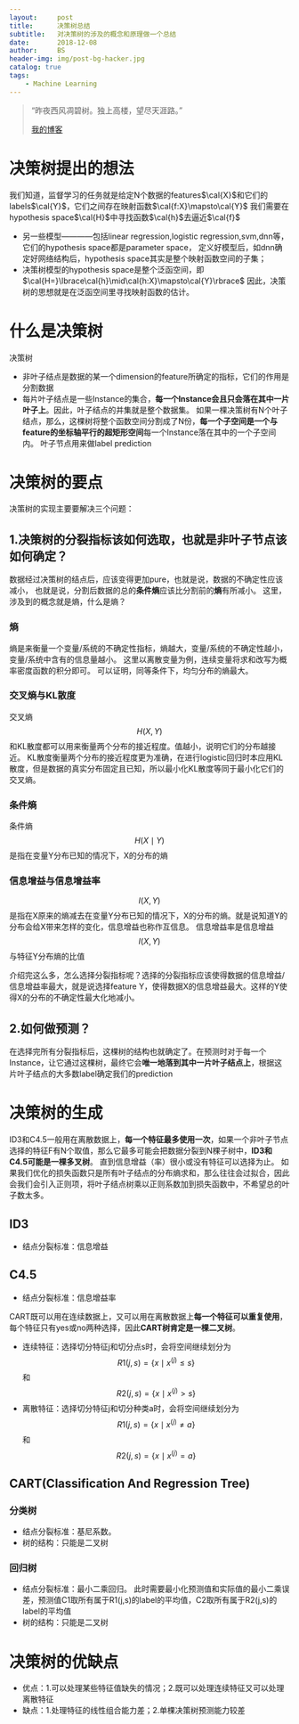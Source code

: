 ```yaml
---
layout:     post
title:      决策树总结
subtitle:   对决策树的涉及的概念和原理做一个总结
date:       2018-12-08
author:     BS
header-img: img/post-bg-hacker.jpg
catalog: true
tags:
    - Machine Learning
---
```


> “昨夜西风凋碧树。独上高楼，望尽天涯路。”
> 
> [我的博客](http://bishengsjtu.github.io)
>
> 

# 决策树提出的想法
我们知道，监督学习的任务就是给定N个数据的features$\cal{X}$和它们的labels$\cal{Y}$，它们之间存在映射函数$\cal{f:X}\mapsto\cal{Y}$
我们需要在hypothesis space$\cal{H}$中寻找函数$\cal{h}$去逼近$\cal{f}$
- 另一些模型————包括linear regression,logistic regression,svm,dnn等，它们的hypothesis space都是parameter space，
定义好模型后，如dnn确定好网络结构后，hypothesis space其实是整个映射函数空间的子集；
- 决策树模型的hypothesis space是整个泛函空间，即$\cal{H=}\lbrace\cal{h}\mid\cal{h:X}\mapsto\cal{Y}\rbrace$
因此，决策树的思想就是在泛函空间里寻找映射函数的估计。


# 什么是决策树
决策树
- 非叶子结点是数据的某一个dimension的feature所确定的指标，它们的作用是分割数据
- 每片叶子结点是一些Instance的集合，**每一个Instance会且只会落在其中一片叶子上**。因此，叶子结点的并集就是整个数据集。
如果一棵决策树有N个叶子结点，那么，这棵树将整个函数空间分割成了N份，**每一个子空间是一个与feature的坐标轴平行的超矩形空间**每一个Instance落在其中的一个子空间内。
叶子节点用来做label prediction

# 决策树的要点
决策树的实现主要要解决三个问题：
## 1.决策树的分裂指标该如何选取，也就是非叶子节点该如何确定？

数据经过决策树的结点后，应该变得更加pure，也就是说，数据的不确定性应该减小，
也就是说，分割后数据的总的**条件熵**应该比分割前的**熵**有所减小。
这里，涉及到的概念就是熵，什么是熵？

### 熵
熵是来衡量一个变量/系统的不确定性指标，熵越大，变量/系统的不确定性越小，变量/系统中含有的信息量越小。
这里以离散变量为例，连续变量将求和改写为概率密度函数的积分即可。
可以证明，同等条件下，均匀分布的熵最大。
### 交叉熵与KL散度
交叉熵$$H(X,Y)$$和KL散度都可以用来衡量两个分布的接近程度。值越小，说明它们的分布越接近。
KL散度衡量两个分布的接近程度更为准确，在进行logistic回归时本应用KL散度，但是数据的真实分布固定且已知，所以最小化KL散度等同于最小化它们的交叉熵。
### 条件熵
条件熵$$H(X\mid{Y})$$是指在变量Y分布已知的情况下，X的分布的熵
### 信息增益与信息增益率
$$I(X,Y)$$是指在X原来的熵减去在变量Y分布已知的情况下，X的分布的熵。就是说知道Y的分布会给X带来怎样的变化，信息增益也称作互信息。
信息增益率是信息增益$$I(X,Y)$$与特征Y分布熵的比值

介绍完这么多，怎么选择分裂指标呢？选择的分裂指标应该使得数据的信息增益/信息增益率最大，就是说选择feature Y，使得数据X的信息增益最大。这样的Y使得X的分布的不确定性最大化地减小。

## 2.如何做预测？
在选择完所有分裂指标后，这棵树的结构也就确定了。在预测时对于每一个Instance，让它通过这棵树，最终它会**唯一地落到其中一片叶子结点上**，根据这片叶子结点的大多数label确定我们的prediction


# 决策树的生成
ID3和C4.5一般用在离散数据上，**每一个特征最多使用一次**，如果一个非叶子节点选择的特征F有N个取值，那么它最多可能会把数据分裂到N棵子树中，**ID3和C4.5可能是一棵多叉树**。
直到信息增益（率）很小或没有特征可以选择为止。
如果我们优化的损失函数只是所有叶子结点的分布熵求和，那么往往会过拟合，因此会我们会引入正则项，将叶子结点树乘以正则系数加到损失函数中，不希望总的叶子数太多。
## ID3
- 结点分裂标准：信息增益

## C4.5
- 结点分裂标准：信息增益率

CART既可以用在连续数据上，又可以用在离散数据上**每一个特征可以重复使用**，每个特征只有yes或no两种选择，因此**CART树肯定是一棵二叉树**。
- 连续特征：选择切分特征j和切分点s时，会将空间继续划分为$$R1(j,s)=\lbrace{x\mid{x^{(j)}}\leq{s}}\rbrace$$和$$R2(j,s)=\lbrace{x\mid{x^{(j)}}>{s}}\rbrace$$
- 离散特征：选择切分特征j和切分种类a时，会将空间继续划分为$$R1(j,s)=\lbrace{x\mid{x^{(j)}}{\neq}a}\rbrace$$和$$R2(j,s)=\lbrace{x\mid{x^{(j)}}=a}\rbrace$$

## CART(Classification And Regression Tree)
### 分类树
- 结点分裂标准：基尼系数。
- 树的结构：只能是二叉树

### 回归树
- 结点分裂标准：最小二乘回归。
此时需要最小化预测值和实际值的最小二乘误差，预测值C1取所有属于R1(j,s)的label的平均值，C2取所有属于R2(j,s)的label的平均值
- 树的结构：只能是二叉树

# 决策树的优缺点
- 优点：1.可以处理某些特征值缺失的情况；2.既可以处理连续特征又可以处理离散特征
- 缺点：1.处理特征的线性组合能力差；2.单棵决策树预测能力较差



<head>
    <script src="https://cdn.mathjax.org/mathjax/latest/MathJax.js?config=TeX-AMS-MML_HTMLorMML" type="text/javascript"></script>
    <script type="text/x-mathjax-config">
        MathJax.Hub.Config({
            tex2jax: {
            skipTags: ['script', 'noscript', 'style', 'textarea', 'pre'],
            inlineMath: [['$','$']]
            }
        });
    </script>
</head>